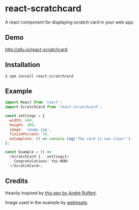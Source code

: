 # react-scratchcard

A react component for displaying scratch card in your web app.

## Demo

http://allu.io/react-scratchcard

## Installation

```
$ npm install react-scratchcard
```

## Example

```javascript
import React from 'react';
import ScratchCard from 'react-scratchcard';

const settings = {
  width: 640,
  height: 480,
  image: 'image.jpg',
  finishPercent: 50,
  onComplete: () => console.log('The card is now clear!')
};

const Example = () =>
  <ScratchCard {...settings}>
    Congratulations! You WON!
  </ScratchCard>;
```

## Credits

Heavily inspired by [this pen by André Ruffert](https://codepen.io/andreruffert/pen/pvqly).

Image used in the example by [webtreats](https://www.flickr.com/photos/webtreatsetc/).
